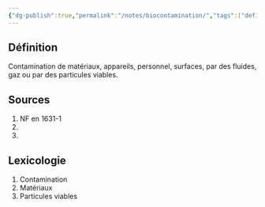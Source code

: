 ```yaml
---
{"dg-publish":true,"permalink":"/notes/biocontamination/","tags":["definition"],"noteIcon":""}
---
```


## Définition  
Contamination de matériaux, appareils, personnel, surfaces, par des fluides, gaz ou par des particules viables.

## Sources  
1. NF en 1631-1  
2.
3.

## Lexicologie  
1. Contamination  
2. Matériaux  
3. Particules viables  